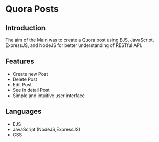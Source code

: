 # Quora Posts

## Introduction

The aim of the Main was to create a Quora post using EJS, JavaScript, ExpressJS, and NodeJS for better understanding of RESTful API.


## Features

- Create new Post
- Delete Post
- Edit Post
- See in detail Post
- Simple and intuitive user interface

## Languages

- EJS
- JavaScript (NodeJS,ExpressJS)
- CSS
